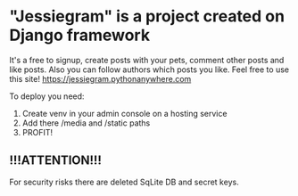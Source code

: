 # "Jessiegram" is a project created on Django framework

It's a free to signup, create posts with your pets, comment other posts and like posts. Also you can follow authors which posts you like. Feel free to use this site!
https://jessiegram.pythonanywhere.com

To deploy you need:
 1. Create venv in your admin console on a hosting service
 2. Add there /media and /static paths
 3. PROFIT!

## !!!ATTENTION!!!
For security risks there are deleted SqLite DB and secret keys.
